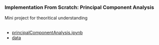 ### Implementation From Scratch: Principal Component Analysis
 
Mini project for theoritical understanding
</br>
</br>

  - [principalComponentAnalysis.ipynb]()
  - [data]()
